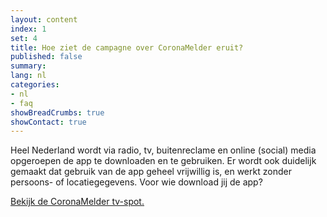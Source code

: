 ```yaml
---
layout: content
index: 1
set: 4
title: Hoe ziet de campagne over CoronaMelder eruit?
published: false
summary: 
lang: nl
categories:
- nl
- faq
showBreadCrumbs: true
showContact: true
---
```

Heel Nederland wordt via radio, tv, buitenreclame en online (social) media opgeroepen de app te downloaden en te gebruiken. Er wordt ook duidelijk gemaakt dat gebruik van de app geheel vrijwillig is, en werkt zonder persoons- of locatiegegevens. Voor wie download jij de app?

[Bekijk de CoronaMelder tv-spot.]()
